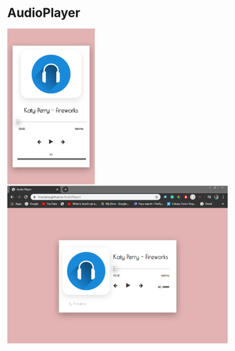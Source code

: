 # AudioPlayer

<img src = "assets/imprasna.github.io_AudioPlayer.png" width="200px">

<img src = "assets/ap.PNG" width="600px">

